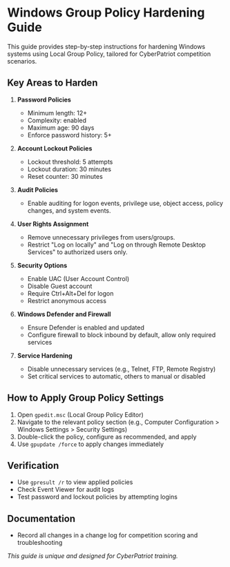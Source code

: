 # Windows Group Policy Hardening Guide

This guide provides step-by-step instructions for hardening Windows systems using Local Group Policy, tailored for CyberPatriot competition scenarios.

## Key Areas to Harden

1. **Password Policies**
   - Minimum length: 12+
   - Complexity: enabled
   - Maximum age: 90 days
   - Enforce password history: 5+

2. **Account Lockout Policies**
   - Lockout threshold: 5 attempts
   - Lockout duration: 30 minutes
   - Reset counter: 30 minutes

3. **Audit Policies**
   - Enable auditing for logon events, privilege use, object access, policy changes, and system events.

4. **User Rights Assignment**
   - Remove unnecessary privileges from users/groups.
   - Restrict "Log on locally" and "Log on through Remote Desktop Services" to authorized users only.

5. **Security Options**
   - Enable UAC (User Account Control)
   - Disable Guest account
   - Require Ctrl+Alt+Del for logon
   - Restrict anonymous access

6. **Windows Defender and Firewall**
   - Ensure Defender is enabled and updated
   - Configure firewall to block inbound by default, allow only required services

7. **Service Hardening**
   - Disable unnecessary services (e.g., Telnet, FTP, Remote Registry)
   - Set critical services to automatic, others to manual or disabled

## How to Apply Group Policy Settings

1. Open `gpedit.msc` (Local Group Policy Editor)
2. Navigate to the relevant policy section (e.g., Computer Configuration > Windows Settings > Security Settings)
3. Double-click the policy, configure as recommended, and apply
4. Use `gpupdate /force` to apply changes immediately

## Verification

- Use `gpresult /r` to view applied policies
- Check Event Viewer for audit logs
- Test password and lockout policies by attempting logins

## Documentation

- Record all changes in a change log for competition scoring and troubleshooting

*This guide is unique and designed for CyberPatriot training.*
